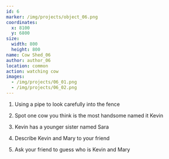 ```yaml
---
id: 6
marker: /img/projects/object_06.png
coordinates:
  x: 8100
  y: 6800
size:
  width: 800
  height: 800
name: Cow Shed_06
author: author_06
location: common
action: watching cow
images:
  - /img/projects/06_01.png
  - /img/projects/06_02.png
---
```

1. Using a pipe to look carefully into the fence 

2. Spot one cow you think is the most handsome named it Kevin

3. Kevin has a younger sister named Sara

4. Describe Kevin and Mary to your friend

5. Ask your friend to guess who is Kevin and Mary